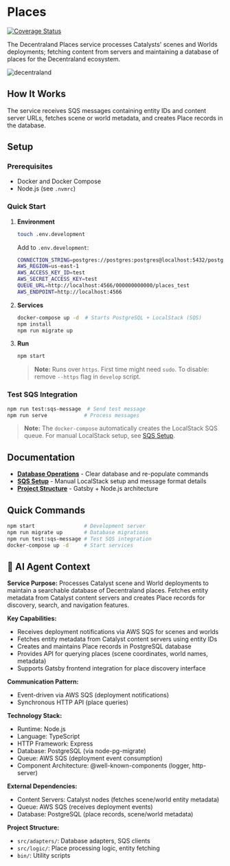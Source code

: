 # Places

[![Coverage Status](https://coveralls.io/repos/github/decentraland/places/badge.svg?branch=master)](https://coveralls.io/github/decentraland/places?branch=master)

The Decentraland Places service processes Catalysts' scenes and Worlds deployments; fetching content from servers and maintaining a database of places for the Decentraland ecosystem.

![decentraland](https://decentraland.org/images/fallback-hero.jpg)

## How It Works

The service receives SQS messages containing entity IDs and content server URLs, fetches scene or world metadata, and creates Place records in the database.

## Setup

### Prerequisites

- Docker and Docker Compose
- Node.js (see `.nvmrc`)

### Quick Start

1. **Environment**

   ```bash
   touch .env.development
   ```

   Add to `.env.development`:

   ```bash
   CONNECTION_STRING=postgres://postgres:postgres@localhost:5432/postgres
   AWS_REGION=us-east-1
   AWS_ACCESS_KEY_ID=test
   AWS_SECRET_ACCESS_KEY=test
   QUEUE_URL=http://localhost:4566/000000000000/places_test
   AWS_ENDPOINT=http://localhost:4566
   ```

2. **Services**

   ```bash
   docker-compose up -d  # Starts PostgreSQL + LocalStack (SQS)
   npm install
   npm run migrate up
   ```

3. **Run**

   ```bash
   npm start
   ```

   > **Note:** Runs over `https`. First time might need `sudo`. To disable: remove `--https` flag in `develop` script.

### Test SQS Integration

```bash
npm run test:sqs-message  # Send test message
npm run serve            # Process messages
```

> **Note:** The `docker-compose` automatically creates the LocalStack SQS queue. For manual LocalStack setup, see [SQS Setup](docs/sqs-setup.md).

## Documentation

- **[Database Operations](docs/database-operations.md)** - Clear database and re-populate commands
- **[SQS Setup](docs/sqs-setup.md)** - Manual LocalStack setup and message format details
- **[Project Structure](docs/project-structure.md)** - Gatsby + Node.js architecture

## Quick Commands

```bash
npm start                # Development server
npm run migrate up       # Database migrations
npm run test:sqs-message # Test SQS integration
docker-compose up -d     # Start services
```

## 🤖 AI Agent Context

**Service Purpose:** Processes Catalyst scene and World deployments to maintain a searchable database of Decentraland places. Fetches entity metadata from Catalyst content servers and creates Place records for discovery, search, and navigation features.

**Key Capabilities:**

- Receives deployment notifications via AWS SQS for scenes and worlds
- Fetches entity metadata from Catalyst content servers using entity IDs
- Creates and maintains Place records in PostgreSQL database
- Provides API for querying places (scene coordinates, world names, metadata)
- Supports Gatsby frontend integration for place discovery interface

**Communication Pattern:**

- Event-driven via AWS SQS (deployment notifications)
- Synchronous HTTP API (place queries)

**Technology Stack:**

- Runtime: Node.js
- Language: TypeScript
- HTTP Framework: Express
- Database: PostgreSQL (via node-pg-migrate)
- Queue: AWS SQS (deployment event consumption)
- Component Architecture: @well-known-components (logger, http-server)

**External Dependencies:**

- Content Servers: Catalyst nodes (fetches scene/world entity metadata)
- Queue: AWS SQS (receives deployment events)
- Database: PostgreSQL (place records, scene/world metadata)

**Project Structure:**

- `src/adapters/`: Database adapters, SQS clients
- `src/logic/`: Place processing logic, entity fetching
- `bin/`: Utility scripts
